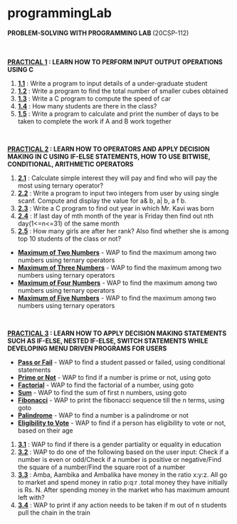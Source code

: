 # programmingLab

<b> PROBLEM-SOLVING WITH PROGRAMMING LAB </b> (20CSP-112) <br> <br> <br>

<b><a href = "https://github.com/aaryarajoju/cu-c/tree/main/PRACTICAL%201">PRACTICAL 1</a> : LEARN HOW TO PERFORM INPUT OUTPUT OPERATIONS USING C</b><br>
<ol>
  <li><a href = "https://github.com/aaryarajoju/cu-c/blob/main/PRACTICAL%201/practical_1.1.c"><b>1.1</b></a> : Write a program to input details of a under-graduate student <br>
  <li><a href = "https://github.com/aaryarajoju/cu-c/blob/main/PRACTICAL%201/practical_1.2.c"><b>1.2</b></a> : Write a program to find the total number of smaller cubes obtained <br>
  <li><a href = "https://github.com/aaryarajoju/cu-c/blob/main/PRACTICAL%201/practical_1.3.c"><b>1.3</b></a> : Write a C program to compute the speed of car <br>
  <li><a href = "https://github.com/aaryarajoju/cu-c/blob/main/PRACTICAL%201/practical_1.4.c"><b>1.4</b></a> : How many students are there in the class? <br>
  <li><a href = "https://github.com/aaryarajoju/cu-c/blob/main/PRACTICAL%201/practical_1.5.c"><b>1.5</b></a> : Write a program to calculate and print the number of days to be taken to complete the work if A and B work together<br>
</ol>

<br>
  
<b><a href = "https://github.com/aaryarajoju/cu-c/tree/main/PRACTICAL%202">PRACTICAL 2</a> : LEARN HOW TO OPERATORS AND APPLY DECISION MAKING IN C USING IF-ELSE STATEMENTS, HOW TO USE BITWISE, CONDITIONAL, ARITHMETIC OPERATORS</b><br>
<ol>
  <li><a href = "https://github.com/aaryarajoju/cu-c/blob/main/PRACTICAL%202/practical_2.1.c"><b>2.1</b></a> : Calculate simple interest they will pay and find who will pay the most using ternary operator? <br>
  <li><a href = "https://github.com/aaryarajoju/cu-c/blob/main/PRACTICAL%202/practical_2.2.c"><b>2.2</b></a> : Write a program to input two integers from user by using single scanf. Compute and display the value for a& b, a| b, a f b. <br>
  <li><a href = "https://github.com/aaryarajoju/cu-c/blob/main/PRACTICAL%202/practical_2.3.c"><b>2.3</b></a> : Write a C program to find out year in which Mr. Kavi was born <br>
  <li><a href = "https://github.com/aaryarajoju/cu-c/blob/main/PRACTICAL%202/practical_2.4.c"><b>2.4</b></a> : If last day of mth month of the year is Friday then find out nth day(1<=n<=31) of the same month <br>
  <li><a href = "https://github.com/aaryarajoju/cu-c/blob/main/PRACTICAL%202/practical_2.5.c"><b>2.5</b></a> : How many girls are after her rank? Also find whether she is among top 10 students of the class or not?<br>
</ol>
<ul>
  <li><a href = "https://github.com/aaryarajoju/cu-c/blob/main/PRACTICAL%202/maximumOfTwoNum.c"><b>Maximum of Two Numbers</b></a> - WAP to find the maximum among two numbers using ternary operators</li>
  <li><a href = "https://github.com/aaryarajoju/cu-c/blob/main/PRACTICAL%202/maximumOfThreeNum.c"><b>Maximum of Three Numbers</b></a> - WAP to find the maximum among two numbers using ternary operators</li>
  <li><a href = "https://github.com/aaryarajoju/cu-c/blob/main/PRACTICAL%202/maximumOfFourNum.c"><b>Maximum of Four Numbers</b></a> - WAP to find the maximum among two numbers using ternary operators</li>
  <li><a href = "https://github.com/aaryarajoju/cu-c/blob/main/PRACTICAL%202/maximumOfFiveNum.c"><b>Maximum of Five Numbers</b></a> - WAP to find the maximum among two numbers using ternary operators</li>
</ul>

<br>

<b><a href = "https://github.com/aaryarajoju/cu-c/tree/main/PRACTICAL%203">PRACTICAL 3</a> : LEARN HOW TO APPLY DECISION MAKING STATEMENTS SUCH AS IF-ELSE, NESTED IF-ELSE, SWITCH STATEMENTS WHILE DEVELOPING MENU DRIVEN PROGRAMS FOR USERS</b><br>
<ul>
  <li><a href = "https://github.com/aaryarajoju/cu-c/blob/main/PRACTICAL%203/gotoPassOrFail.c"><b>Pass or Fail</b></a> - WAP to find a student passed or failed, using conditional statements</li>
  <li><a href = "https://github.com/aaryarajoju/cu-c/blob/main/PRACTICAL%203/gotoPrimeOrNot.c"><b>Prime or Not</b></a> - WAP to find if a number is prime or not, using goto</li>
  <li><a href = "https://github.com/aaryarajoju/cu-c/blob/main/PRACTICAL%203/gotoPrimeOrNot.c"><b>Factorial</b></a> - WAP to find the factorial of a number, using goto</li>
  <li><a href = "https://github.com/aaryarajoju/cu-c/blob/main/PRACTICAL%203/gotoPrimeOrNot.c"><b>Sum</b></a> - WAP to find the sum of first n numbers, using goto</li>
  <li><a href = "https://github.com/aaryarajoju/cu-c/blob/main/PRACTICAL%203/gotoFibonacci.c"><b>Fibonacci</b></a> - WAP to print the fibonacci sequence till the n terms, using goto</li>
  <li><a href = "https://github.com/aaryarajoju/cu-c/blob/main/PRACTICAL%203/gotoFibonacci.c"><b>Palindrome</b></a> - WAP to find a number is a palindrome or not</li>
  <li><a href = "https://github.com/aaryarajoju/cu-c/blob/main/PRACTICAL%203/gotoFibonacci.c"><b>Eligibility to Vote</b></a> - WAP to find if a person has eligibility to vote or not, based on their age</li>
</ul>
<ol>
  <li><a href = "https://github.com/aaryarajoju/cu-c/blob/main/PRACTICAL%203/practical_3.1.c"><b>3.1</b></a> : WAP to find if there is a gender partiality or equality in education<br>
  <li><a href = "https://github.com/aaryarajoju/cu-c/blob/main/PRACTICAL%203/practical_3.2.c"><b>3.2</b></a> : WAP to do one of the following based on the user input: Check if a number is even or odd/Check if a number is positive or negative/Find the square of a number/Find the square root of a number<br>
  <li><a href = "https://github.com/aaryarajoju/cu-c/blob/main/PRACTICAL%203/practical_3.3.c"><b>3.3</b></a> : Amba, Aambika and Ambalika have money in the ratio x:y:z. All go to market and spend money in ratio p:q:r .total money they have initially is Rs. N. After spending money in the market who has maximum amount left with?<br>
  <li><a href = "https://github.com/aaryarajoju/cu-c/blob/main/PRACTICAL%203/practical_3.4.c"><b>3.4</b></a> : WAP to print if any action needs to be taken if m out of n students pull the chain in the train<br>
</ol>